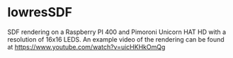 # lowresSDF

SDF rendering on a Raspberry PI 400 and Pimoroni Unicorn HAT HD with a resolution of 16x16 LEDS.
An example video of the rendering can be found at https://www.youtube.com/watch?v=uicHKHkOmQg
